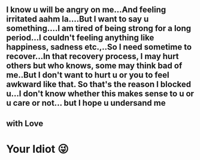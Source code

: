 ##   I know u will be angry on me...And feeling irritated aahm la....But I want to say u something....I am tired of being strong for a long period...I couldn't feeling anything like happiness, sadness etc.,..So I need sometime to recover...In that recovery process, I may hurt others but who knows, some may think bad of me..But I don't want to hurt u or you to feel awkward like that. So that's the reason I blocked u...I don't know whether this makes sense to u or u care or not... but I hope u undersand me


## with Love 

# Your Idiot 😜 
